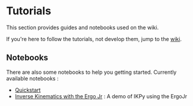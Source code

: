 # Tutorials

This section provides guides and notebooks used on the wiki.

If you're here to follow the tutorials, not develop them, jump to the [wiki](https://github.com/Phylliade/ikpy/wiki).

## Notebooks
There are also some notebooks to help you getting started.
Currently available notebooks : 
* [Quickstart](https://github.com/Phylliade/ikpy/blob/dev/tutorials/ikpy/Quickstart.ipynb)
* [Inverse Kinematics with the Ergo Jr](https://github.com/Phylliade/ikpy/blob/dev/tutorials/ikpy/Inverse%20Kinematics%20with%20ErgoJr.ipynb) : A demo of IKPy using the ErgoJr
